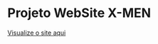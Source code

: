<h1>Projeto WebSite X-MEN</h1>
<a href="https://brunosts94.github.io/MeuPortifolio/X-men/index.html">
    <p>Visualize o site aqui</p>
</a>

